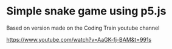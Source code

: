 # Simple snake game using p5.js

Based on version made on the Coding Train youtube channel

https://www.youtube.com/watch?v=AaGK-fj-BAM&t=991s
